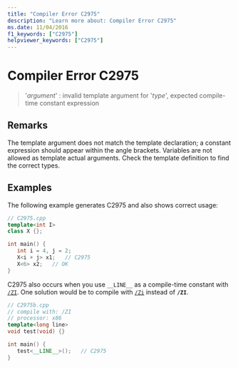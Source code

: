 ```yaml
---
title: "Compiler Error C2975"
description: "Learn more about: Compiler Error C2975"
ms.date: 11/04/2016
f1_keywords: ["C2975"]
helpviewer_keywords: ["C2975"]
---
```

# Compiler Error C2975

> '*argument*' : invalid template argument for '*type*', expected compile-time constant expression

## Remarks

The template argument does not match the template declaration; a constant expression should appear within the angle brackets. Variables are not allowed as template actual arguments. Check the template definition to find the correct types.

## Examples

The following example generates C2975 and also shows correct usage:

```cpp
// C2975.cpp
template<int I>
class X {};

int main() {
   int i = 4, j = 2;
   X<i + j> x1;   // C2975
   X<6> x2;   // OK
}
```

C2975 also occurs when you use `__LINE__` as a compile-time constant with [`/ZI`](../../build/reference/z7-zi-zi-debug-information-format.md). One solution would be to compile with [`/Zi`](../../build/reference/z7-zi-zi-debug-information-format.md) instead of **`/ZI`**.

```cpp
// C2975b.cpp
// compile with: /ZI
// processor: x86
template<long line>
void test(void) {}

int main() {
   test<__LINE__>();   // C2975
}
```
